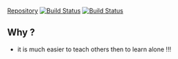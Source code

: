 [Repository](https://github.com/brownman/ofer_asks)
[![Build Status](https://travis-ci.org/brownman/ofer_asks.svg?branch=develop)](https://travis-ci.org/brownman/ofer_asks)
[![Build Status](https://www.gitbook.io/button/status/book/brownman/ofer_asks)](https://www.gitbook.io/book/brownman/ofer_asks/activity)


Why ?
----
- it is much easier to teach others then to learn alone !!!
 
